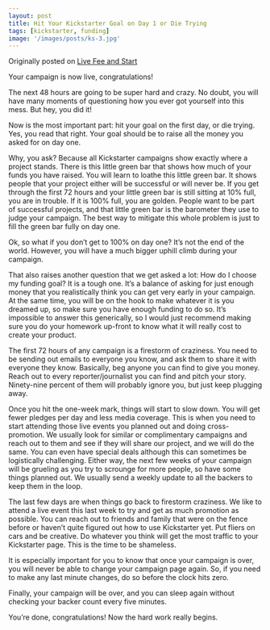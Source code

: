 ```yaml
---
layout: post
title: Hit Your Kickstarter Goal on Day 1 or Die Trying
tags: [kickstarter, funding]
image: '/images/posts/ks-3.jpg'
---
```


Originally posted on [Live Fee and Start](https://livefreeandstart.com/crowdfunding/hit-your-kickstarter-goal/)

Your campaign is now live, congratulations!

The next 48 hours are going to be super hard and crazy. No doubt, you will have many moments of questioning how you ever got yourself into this mess. But hey, you did it!

Now is the most important part: hit your goal on the first day, or die trying. Yes, you read that right. Your goal should be to raise all the money you asked for on day one.

Why, you ask? Because all Kickstarter campaigns show exactly where a project stands. There is this little green bar that shows how much of your funds you have raised. You will learn to loathe this little green bar. It shows people that your project either will be successful or will never be. If you get through the first 72 hours and your little green bar is still sitting at 10% full, you are in trouble. If it is 100% full, you are golden. People want to be part of successful projects, and that little green bar is the barometer they use to judge your campaign. The best way to mitigate this whole problem is just to fill the green bar fully on day one.



Ok, so what if you don’t get to 100% on day one? It’s not the end of the world. However, you will have a much bigger uphill climb during your campaign.

That also raises another question that we get asked a lot: How do I choose my funding goal? It is a tough one. It’s a balance of asking for just enough money that you realistically think you can get very early in your campaign. At the same time, you will be on the hook to make whatever it is you dreamed up, so make sure you have enough funding to do so. It’s impossible to answer this generically, so I would just recommend making sure you do your homework up-front to know what it will really cost to create your product.

The first 72 hours of any campaign is a firestorm of craziness. You need to be sending out emails to everyone you know, and ask them to share it with everyone they know. Basically, beg anyone you can find to give you money. Reach out to every reporter/journalist you can find and pitch your story. Ninety-nine percent of them will probably ignore you, but just keep plugging away.

Once you hit the one-week mark, things will start to slow down. You will get fewer pledges per day and less media coverage. This is when you need to start attending those live events you planned out and doing cross-promotion. We usually look for similar or complimentary campaigns and reach out to them and see if they will share our project, and we will do the same. You can even have special deals although this can sometimes be logistically challenging. Either way, the next few weeks of your campaign will be grueling as you try to scrounge for more people, so have some things planned out. We usually send a weekly update to all the backers to keep them in the loop.

The last few days are when things go back to firestorm craziness. We like to attend a live event this last week to try and get as much promotion as possible. You can reach out to friends and family that were on the fence before or haven’t quite figured out how to use Kickstarter yet. Put fliers on cars and be creative. Do whatever you think will get the most traffic to your Kickstarter page. This is the time to be shameless.

It is especially important for you to know that once your campaign is over, you will never be able to change your campaign page again. So, if you need to make any last minute changes, do so before the clock hits zero.

Finally, your campaign will be over, and you can sleep again without checking your backer count every five minutes.

You’re done, congratulations! Now the hard work really begins.